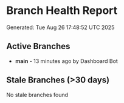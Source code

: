 # Branch Health Report
Generated: Tue Aug 26 17:48:52 UTC 2025

## Active Branches
- **main** - 13 minutes ago by Dashboard Bot

## Stale Branches (>30 days)
No stale branches found
